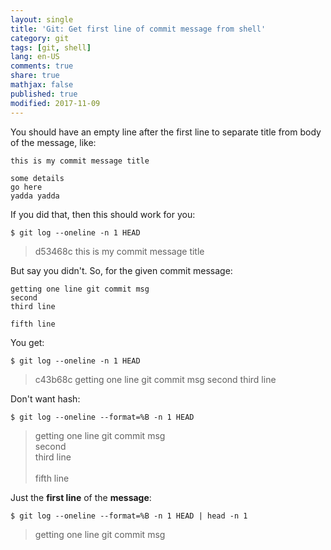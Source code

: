 ```yaml
---
layout: single
title: 'Git: Get first line of commit message from shell'
category: git
tags: [git, shell]
lang: en-US
comments: true
share: true
mathjax: false
published: true
modified: 2017-11-09
---
```


You should have an empty line after the first line to separate title from body of the message, like:

    this is my commit message title
    
    some details
    go here
    yadda yadda
    
If you did that, then this should work for you:

    $ git log --oneline -n 1 HEAD

> d53468c this is my commit message title


But say you didn't. So, for the given commit message:

    getting one line git commit msg
    second
    third line 
    
    fifth line 

You get:

    $ git log --oneline -n 1 HEAD

> c43b68c getting one line git commit msg second third line 
    
Don't want hash:

    $ git log --oneline --format=%B -n 1 HEAD

> getting one line git commit msg<br>
> second<br>
> third line<br> 
>     <br>
> fifth line

    
Just the **first line** of the **message**:
    
    $ git log --oneline --format=%B -n 1 HEAD | head -n 1

> getting one line git commit msg

